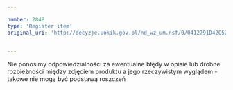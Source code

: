 ```yaml
---

number: 2848
type: 'Register item'
original_uri: 'http://decyzje.uokik.gov.pl/nd_wz_um.nsf/0/0412791D42C523D6C12579B100409E80?OpenDocument'


---
```


Nie ponosimy odpowiedzialności za ewentualne błędy w opisie lub drobne rozbieżności między zdjęciem produktu a jego rzeczywistym wyglądem - takowe nie mogą być podstawą roszczeń
